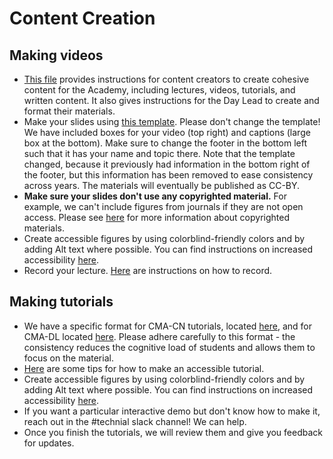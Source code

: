 # Content Creation

## Making videos

- [This file](https://docs.google.com/document/d/1PttbtHgQONI5_6K0J6LKGGkzmjMwnVOCreIzvkUeGwM/edit#) provides instructions for content creators to create cohesive content for the Academy, including lectures, videos, tutorials, and written content. It also gives instructions for the Day Lead to create and format their materials.
- Make your slides using [this template](https://docs.google.com/presentation/d/1JqAIxbeDw0QdEiU_C-DjR7Ks9Tbxs6xNcNr-VSPt0Yo/edit#slide=id.p). Please don't change the template! We have included boxes for your video (top right) and captions (large box at the bottom). Make sure to change the footer in the bottom left such that it has your name and topic there. Note that the template changed, because it previously had information in the bottom right of the footer, but this information has been removed to ease consistency across years. The materials will eventually be published as CC-BY.
- **Make sure your slides don't use any copyrighted material.** For example, we can't include figures from journals if they are not open access. Please see [here](https://docs.google.com/document/d/10T1DTP9U7ozGqgjBnYLNFkU_I9IkNRd3eVUUOGJHkZc/edit?usp=share_link) for more information about copyrighted materials.
- Create accessible figures by using colorblind-friendly colors and by adding Alt text where possible. You can find instructions on increased accessibility [here](https://docs.google.com/document/d/1w8WKcaZWl1qO5IJkGBWZZbmL29guFS18UZAljBCEWFk/edit?usp=sharing).
- Record your lecture. [Here](https://docs.google.com/document/d/18xfTxK3QdQwamPHdupFCjFsgu7ZJRibxX1xr76QS3OM/edit?usp=sharing) are instructions on how to record.

## Making tutorials

- We have a specific format for CMA-CN tutorials, located [here](https://github.com/ClimateMatchAcademy/content-creation/blob/main/Climatematch_Tutorial_Format.ipynb), and for CMA-DL located [here](https://github.com/ClimateMatchAcademy/content-creation/blob/main/ClimatematchAcademy_DL_Tutorial_Carpentry.ipynb). Please adhere carefully to this format - the consistency reduces the cognitive load of students and allows them to focus on the material.
- [Here](https://docs.google.com/presentation/d/11pmbsYszVDntBKL9xqdiXLBWje9OIA_Do6VgT_qPmak/edit#slide=id.p1) are some tips for how to make an accessible tutorial.
- Create accessible figures by using colorblind-friendly colors and by adding Alt text where possible. You can find instructions on increased accessibility [here](https://docs.google.com/document/d/1w8WKcaZWl1qO5IJkGBWZZbmL29guFS18UZAljBCEWFk/edit?usp=sharing).
- If you want a particular interactive demo but don't know how to make it, reach out in the #technial slack channel! We can help.
- Once you finish the tutorials, we will review them and give you feedback for updates.
